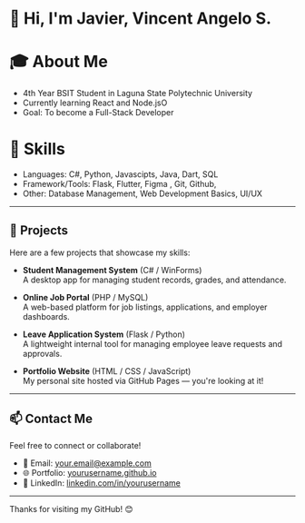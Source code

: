 # 👋 Hi, I'm Javier, Vincent Angelo S.

# 🎓 About Me
- 4th Year BSIT Student in Laguna State Polytechnic University
- Currently learning React and Node.jsO
- Goal: To become a Full-Stack Developer

# 🚀 Skills
- Languages: C#, Python, Javascipts, Java, Dart, SQL
- Framework/Tools: Flask, Flutter, Figma , Git, Github,
-  Other: Database Management, Web Development Basics, UI/UX 


---

## 🚀 Projects

Here are a few projects that showcase my skills:

- **Student Management System** (C# / WinForms)  
  A desktop app for managing student records, grades, and attendance.

- **Online Job Portal** (PHP / MySQL)  
  A web-based platform for job listings, applications, and employer dashboards.

- **Leave Application System** (Flask / Python)  
  A lightweight internal tool for managing employee leave requests and approvals.

- **Portfolio Website** (HTML / CSS / JavaScript)  
  My personal site hosted via GitHub Pages — you're looking at it!

---

## 📫 Contact Me

Feel free to connect or collaborate!

- 📧 Email: your.email@example.com  
- 🌐 Portfolio: [yourusername.github.io](https://yourusername.github.io)  
- 💼 LinkedIn: [linkedin.com/in/yourusername](https://linkedin.com/in/yourusername)

---

Thanks for visiting my GitHub! 😊


<!--
**VJavier05/VJavier05** is a ✨ _special_ ✨ repository because its `README.md` (this file) appears on your GitHub profile.

Here are some ideas to get you started:

- 🔭 I’m currently working on ...
- 🌱 I’m currently learning ...
- 👯 I’m looking to collaborate on ...
- 🤔 I’m looking for help with ...
- 💬 Ask me about ...
- 📫 How to reach me: ...
- 😄 Pronouns: ...
- ⚡ Fun fact: ...
-->

